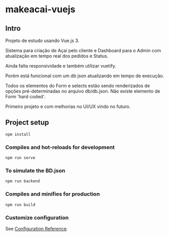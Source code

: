 # makeacai-vuejs

## Intro
Projeto de estudo usando Vue.js 3.

Sistema para criação de Açaí pelo cliente e Dashboard para o Admin com atualização em tempo real dos pedidos e Status.

Ainda falta responsividade e também utilizar vuetify.

Porém está funicional com um db json atualizando em tempo de execução.

Todos os elementos do Form e selects estão sendo renderizados de opções pré-determinadas no arquivo db/db.json.
Não existe elemento de Form 'hard coded'.

Primeiro projeto e com melhorias no UI/UX vindo no futuro.


## Project setup
```
npm install
```

### Compiles and hot-reloads for development
```
npm run serve
```

### To simulate the BD.json
```
npm run backend
```

### Compiles and minifies for production
```
npm run build
```



### Customize configuration
See [Configuration Reference](https://cli.vuejs.org/config/).


